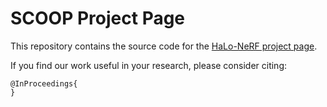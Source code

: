 # SCOOP Project Page

This repository contains the source code for the [HaLo-NeRF project page]().

If you find our work useful in your research, please consider citing:

	@InProceedings{
	}
